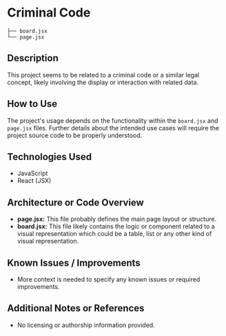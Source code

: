 # Criminal Code

```
├── board.jsx
└── page.jsx
```

## Description

This project seems to be related to a criminal code or a similar legal concept, likely involving the display or interaction with related data.

## How to Use

The project's usage depends on the functionality within the `board.jsx` and `page.jsx` files. Further details about the intended use cases will require the project source code to be properly understood.

## Technologies Used

*   JavaScript
*   React (JSX)

## Architecture or Code Overview

*   **page.jsx:** This file probably defines the main page layout or structure.
*   **board.jsx:** This file likely contains the logic or component related to a visual representation which could be a table, list or any other kind of visual representation.

## Known Issues / Improvements

*   More context is needed to specify any known issues or required improvements.

## Additional Notes or References

*   No licensing or authorship information provided.